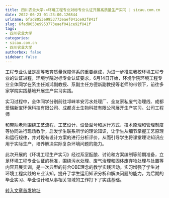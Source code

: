 ```yaml
---
title: 四川农业大学->环境工程专业对标专业认证开展高质量生产实习 | sicau.com.cn
date: 2022-06-23 01:23:00.126844
urlname: 6fad8053e9953773eaef041ce92f841f
slug: 6fad8053e9953773eaef041ce92f841f
tags: 
- 四川农业大学
categories:
- sicau.com.cn
- 四川农业大学
authorbox: false
sidebar: false
---
```

工程专业认证是高等教育质量保障体系的重要组成，为进一步推进我校环境工程专业的认证进程，环境学院对标专业认证要求，6月14日开始，环境学院环境工程专业全体同学在系主任肖鸿副教授、系副主任方德新副教授等老师的带领下，前往多家学院实践基地开展生产实习实践。

实习过程中，全体同学分别前往邛崃羊安污水处理厂、全友家私废气治理线、成都爱瑞新宝环保科技有限公司、成都贞土生物科技有限公司展开生产实习。公司工程师
<!--more-->
和带队老师围绕工艺流程、工艺设计、设备型号和运行方式、技术原理和管理制度等协同进行现场教学，启发学生联系所学的理论知识，让学生从细节掌握工艺原理和运行规律，并对现有设计方案的进行分析评价，从而引导学生将课堂理论知识应用于实际生产，培养解决实际复杂环境问题的能力。

此次开展的《环境工程生产实习》经过系室酝酿、讨论和方案编制等前期准备，立足环境工程专业认证的标准，围绕污水处理、废气治理和固体废弃物处理与处置等内容开展实训，是一次典型的符合OBE理念的教学实践活动。实习增强了学生对环境工程实践的专业认知，提升了学生运用知识分析和解决问题的能力，为后期的毕业实习、毕业设计和从事相关领域的工作打下了实践基础。



[转入文章首发地址](https://news.sicau.edu.cn/info/1078/68512.htm)
